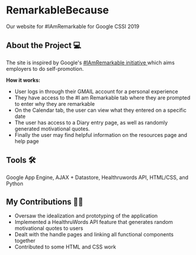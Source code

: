 # RemarkableBecause
Our website for #IAmRemarkable for Google CSSI 2019

## About the Project 💻
The site is inspired by Google's <a href = "https://iamremarkable.withgoogle.com/"> #IAmRemarkable initiative </a> which aims employers to do self-promotion. 

<strong> How it works: </strong>
* User logs in through their GMAIL account for a personal experience
* They have access to the #I am Remarkable tab where they are prompted to enter why they are remarkable 
* On the Calendar tab, the user can view what they entered on a specific date
* The user has access to a Diary entry page, as well as randomly generated motivational quotes. 
* Finally the user may find helpful information on the resources page and help page

## Tools 🛠️
Google App Engine, AJAX + Datastore, Healthruwords API, HTML/CSS, and Python

## My Contributions 👩‍💻
* Oversaw the idealization and prototyping of the application
* Implemented a HealthruWords API feature that generates random motivational quotes to users
* Dealt with the handle pages and linking all functional components together
* Contributed to some HTML and CSS work
